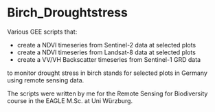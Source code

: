 # Birch_Droughtstress

Various GEE scripts that: 

- create a NDVI timeseries from Sentinel-2 data at selected plots
- create a NDVI timeseries from Landsat-8 data at selected plots
- create a VV/VH Backscatter timeseries from Sentinel-1 GRD data

to monitor drought stress in birch stands for selected plots in Germany using remote sensing data. 

The scripts were written by me for the Remote Sensing for Biodiversity course in the EAGLE M.Sc. at Uni Würzburg.
